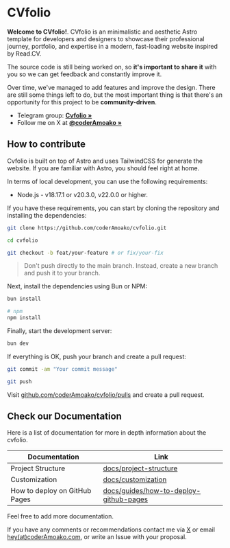 # CVfolio

**Welcome to CVfolio!**. CVfolio is an minimalistic and aesthetic Astro template for developers and designers to showcase their professional journey, portfolio, and expertise in a modern, fast-loading website inspired by Read.CV.

The source code is still being worked on, so **it's important to share it** with you so we can get feedback and constantly improve it.

Over time, we've managed to add features and improve the design. There are still some things left to do, but the most important thing is that there's an opportunity for this project to be **community-driven**.

- Telegram group: **[Cvfolio »](https://t.me/+5xVGgQ9aQOk1ZmNh)**
- Follow me on X at **[@coderAmoako »](https://x.com/coderAmoako)**

## How to contribute

Cvfolio is built on top of Astro and uses TailwindCSS for generate the website. If you are familiar with Astro, you should feel right at home.

In terms of local development, you can use the following requirements:

- Node.js - v18.17.1 or v20.3.0, v22.0.0 or higher.

If you have these requirements, you can start by cloning the repository and installing the dependencies:

```sh
git clone https://github.com/coderAmoako/cvfolio.git

cd cvfolio

git checkout -b feat/your-feature # or fix/your-fix
```

> Don't push directly to the main branch. Instead, create a new branch and push it to your branch.

Next, install the dependencies using Bun or NPM:

```sh
bun install

# npm
npm install
```

Finally, start the development server:

```sh
bun dev
```

If everything is OK, push your branch and create a pull request:

```sh
git commit -am "Your commit message"

git push
```

Visit [github.com/coderAmoako/cvfolio/pulls](https://github.com/coderAmoako/cvfolio/pulls) and create a pull request.

## Check our Documentation

Here is a list of documentation for more in depth information about the cvfolio.

| Documentation                 | Link                                                                                |
| ----------------------------- | ----------------------------------------------------------------------------------- |
| Project Structure             | [docs/project-structure](/docs/project-structure.md)                                |
| Customization                 | [docs/customization](/docs/customization.md)                                        |
| How to deploy on GitHub Pages | [docs/guides/how-to-deploy-github-pages](docs/guides/how-to-deploy-github-pages.md) |

Feel free to add more documentation.

If you have any comments or recommendations contact me vía [X](https://x.com/coderAmoako) or email [hey(at)coderAmoako.com](mailto:hey@coderAmoako.com), or write an Issue with your proposal.
